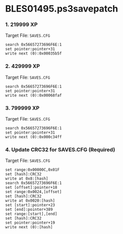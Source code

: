 # BLES01495.ps3savepatch

### 1. 219999 XP

Target File: `SAVES.CFG`

```
search 0x56657273696F6E:1
set pointer:pointer+31
write next (0):0x00035b5f
```

### 2. 429999 XP

Target File: `SAVES.CFG`

```
search 0x56657273696F6E:1
set pointer:pointer+31
write next (0):0x00068faf
```

### 3. 799999 XP

Target File: `SAVES.CFG`

```
search 0x56657273696F6E:1
set pointer:pointer+31
write next (0):0x000c34ff
```

### 4. Update CRC32 for SAVES.CFG (Required)

Target File: `SAVES.CFG`

```
set range:0x00000C,0x01F
set [hash]:CRC32
write at 0x8:[hash]
search 0x56657273696F6E:1
set [offset]:pointer+18
set range:0x0024,[offset]
set [hash]:CRC32
write at 0x0020:[hash]
set [start]:pointer+23
set [end]:pointer+389
set range:[start],[end]
set [hash]:CRC32
set pointer:pointer+19
write next (0):[hash]
```

